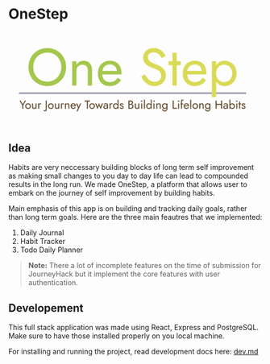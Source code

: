 # OneStep

![Logo](./assets/logo.png)


## Idea

Habits are very neccessary building blocks of long term self improvement as making small changes to you day to day life can lead to compounded results in the long run. We made OneStep, a platform that allows user to embark on the journey of self improvement by building habits.

Main emphasis of this app is on building and tracking daily goals, rather than long term goals. Here are the three main feautres that we implemented:

1. Daily Journal
2. Habit Tracker
3. Todo Daily Planner


> **Note:** There a lot of incomplete features on the time of submission for JourneyHack but it implement the core features with user authentication.

## Developement

This full stack application was made using React, Express and PostgreSQL. Make sure to have those installed properly on you local machine.

For installing and running the project, read development docs here: [dev.md](./docs/dev.md)